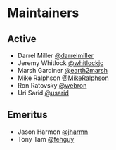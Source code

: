 # Maintainers

## Active

* Darrel Miller [@darrelmiller](https://github.com/darrelmiller)
* Jeremy Whitlock [@whitlockjc](https://github.com/whitlockjc)
* Marsh Gardiner [@earth2marsh](https://github.com/earth2marsh)
* Mike Ralphson [@MikeRalphson](https://github.com/MikeRalphson)
* Ron Ratovsky [@webron](https://github.com/webron)
* Uri Sarid [@usarid](https://github.com/usarid)

## Emeritus

* Jason Harmon [@jharmn](https://github.com/jharmn)
* Tony Tam [@fehguy](https://github.com/fehguy)
